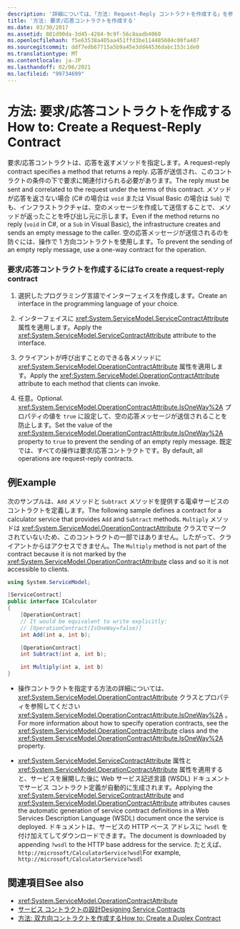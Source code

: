 ```yaml
---
description: '詳細については、「方法: Request-Reply コントラクトを作成する」を参照してください。'
title: '方法: 要求/応答コントラクトを作成する'
ms.date: 03/30/2017
ms.assetid: 801d90da-3d45-4284-9c9f-56c8aadb4060
ms.openlocfilehash: f5e63538a405aa451ffd3be114485604c00fa407
ms.sourcegitcommit: ddf7edb67715a5b9a45e3dd44536dabc153c1de0
ms.translationtype: MT
ms.contentlocale: ja-JP
ms.lasthandoff: 02/06/2021
ms.locfileid: "99734699"
---
```

# <a name="how-to-create-a-request-reply-contract"></a><span data-ttu-id="415fb-103">方法: 要求/応答コントラクトを作成する</span><span class="sxs-lookup"><span data-stu-id="415fb-103">How to: Create a Request-Reply Contract</span></span>

<span data-ttu-id="415fb-104">要求/応答コントラクトは、応答を返すメソッドを指定します。</span><span class="sxs-lookup"><span data-stu-id="415fb-104">A request-reply contract specifies a method that returns a reply.</span></span> <span data-ttu-id="415fb-105">応答が送信され、このコントラクトの条件の下で要求に関連付けられる必要があります。</span><span class="sxs-lookup"><span data-stu-id="415fb-105">The reply must be sent and correlated to the request under the terms of this contract.</span></span> <span data-ttu-id="415fb-106">メソッドが応答を返さない場合 (C# の場合は `void` または Visual Basic の場合は `Sub`) でも、インフラストラクチャは、空のメッセージを作成して送信することで、メソッドが返ったことを呼び出し元に示します。</span><span class="sxs-lookup"><span data-stu-id="415fb-106">Even if the method returns no reply (`void` in C#, or a `Sub` in Visual Basic), the infrastructure creates and sends an empty message to the caller.</span></span> <span data-ttu-id="415fb-107">空の応答メッセージが送信されるのを防ぐには、操作で 1 方向コントラクトを使用します。</span><span class="sxs-lookup"><span data-stu-id="415fb-107">To prevent the sending of an empty reply message, use a one-way contract for the operation.</span></span>  
  
### <a name="to-create-a-request-reply-contract"></a><span data-ttu-id="415fb-108">要求/応答コントラクトを作成するには</span><span class="sxs-lookup"><span data-stu-id="415fb-108">To create a request-reply contract</span></span>  
  
1. <span data-ttu-id="415fb-109">選択したプログラミング言語でインターフェイスを作成します。</span><span class="sxs-lookup"><span data-stu-id="415fb-109">Create an interface in the programming language of your choice.</span></span>  
  
2. <span data-ttu-id="415fb-110">インターフェイスに <xref:System.ServiceModel.ServiceContractAttribute> 属性を適用します。</span><span class="sxs-lookup"><span data-stu-id="415fb-110">Apply the <xref:System.ServiceModel.ServiceContractAttribute> attribute to the interface.</span></span>  
  
3. <span data-ttu-id="415fb-111">クライアントが呼び出すことのできる各メソッドに <xref:System.ServiceModel.OperationContractAttribute> 属性を適用します。</span><span class="sxs-lookup"><span data-stu-id="415fb-111">Apply the <xref:System.ServiceModel.OperationContractAttribute> attribute to each method that clients can invoke.</span></span>  
  
4. <span data-ttu-id="415fb-112">任意。</span><span class="sxs-lookup"><span data-stu-id="415fb-112">Optional.</span></span> <span data-ttu-id="415fb-113"><xref:System.ServiceModel.OperationContractAttribute.IsOneWay%2A> プロパティの値を `true` に設定して、空の応答メッセージが送信されることを防止します。</span><span class="sxs-lookup"><span data-stu-id="415fb-113">Set the value of the <xref:System.ServiceModel.OperationContractAttribute.IsOneWay%2A> property to `true` to prevent the sending of an empty reply message.</span></span> <span data-ttu-id="415fb-114">既定では、すべての操作は要求/応答コントラクトです。</span><span class="sxs-lookup"><span data-stu-id="415fb-114">By default, all operations are request-reply contracts.</span></span>  
  
## <a name="example"></a><span data-ttu-id="415fb-115">例</span><span class="sxs-lookup"><span data-stu-id="415fb-115">Example</span></span>  

 <span data-ttu-id="415fb-116">次のサンプルは、`Add` メソッドと `Subtract` メソッドを提供する電卓サービスのコントラクトを定義します。</span><span class="sxs-lookup"><span data-stu-id="415fb-116">The following sample defines a contract for a calculator service that provides `Add` and `Subtract` methods.</span></span> <span data-ttu-id="415fb-117">`Multiply` メソッドは <xref:System.ServiceModel.OperationContractAttribute> クラスでマークされていないため、このコントラクトの一部ではありません。したがって、クライアントからはアクセスできません。</span><span class="sxs-lookup"><span data-stu-id="415fb-117">The `Multiply` method is not part of the contract because it is not marked by the <xref:System.ServiceModel.OperationContractAttribute> class and so it is not accessible to clients.</span></span>  
  
```csharp
using System.ServiceModel;

[ServiceContract]
public interface ICalculator
{
    [OperationContract]
    // It would be equivalent to write explicitly:
    // [OperationContract(IsOneWay=false)]
    int Add(int a, int b);

    [OperationContract]
    int Subtract(int a, int b);

    int Multiply(int a, int b)
}
```
  
- <span data-ttu-id="415fb-118">操作コントラクトを指定する方法の詳細については、 <xref:System.ServiceModel.OperationContractAttribute> クラスとプロパティを参照してください <xref:System.ServiceModel.OperationContractAttribute.IsOneWay%2A> 。</span><span class="sxs-lookup"><span data-stu-id="415fb-118">For more information about how to specify operation contracts, see the <xref:System.ServiceModel.OperationContractAttribute> class and the <xref:System.ServiceModel.OperationContractAttribute.IsOneWay%2A> property.</span></span>  
  
- <span data-ttu-id="415fb-119"><xref:System.ServiceModel.ServiceContractAttribute> 属性と <xref:System.ServiceModel.OperationContractAttribute> 属性を適用すると、サービスを展開した後に Web サービス記述言語 (WSDL) ドキュメントでサービス コントラクト定義が自動的に生成されます。</span><span class="sxs-lookup"><span data-stu-id="415fb-119">Applying the <xref:System.ServiceModel.ServiceContractAttribute> and <xref:System.ServiceModel.OperationContractAttribute> attributes causes the automatic generation of service contract definitions in a Web Services Description Language (WSDL) document once the service is deployed.</span></span> <span data-ttu-id="415fb-120">ドキュメントは、サービスの HTTP ベース アドレスに `?wsdl` を付け加えてしてダウンロードできます。</span><span class="sxs-lookup"><span data-stu-id="415fb-120">The document is downloaded by appending `?wsdl` to the HTTP base address for the service.</span></span> <span data-ttu-id="415fb-121">たとえば、`http://microsoft/CalculatorService?wsdl`</span><span class="sxs-lookup"><span data-stu-id="415fb-121">For example, `http://microsoft/CalculatorService?wsdl`</span></span>  
  
## <a name="see-also"></a><span data-ttu-id="415fb-122">関連項目</span><span class="sxs-lookup"><span data-stu-id="415fb-122">See also</span></span>

- <xref:System.ServiceModel.OperationContractAttribute>
- [<span data-ttu-id="415fb-123">サービス コントラクトの設計</span><span class="sxs-lookup"><span data-stu-id="415fb-123">Designing Service Contracts</span></span>](../designing-service-contracts.md)
- [<span data-ttu-id="415fb-124">方法: 双方向コントラクトを作成する</span><span class="sxs-lookup"><span data-stu-id="415fb-124">How to: Create a Duplex Contract</span></span>](how-to-create-a-duplex-contract.md)
